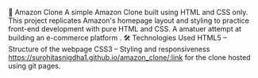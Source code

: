 🛒 Amazon Clone
A simple Amazon Clone built using HTML and CSS only. This project replicates Amazon's homepage layout and styling to practice front-end development with pure HTML and CSS.
A amatuer attempt at building an e-commerce platform .
🛠️ Technologies Used
HTML5 – Structure of the webpage
CSS3 – Styling and responsiveness
https://surohitasnigdha1.github.io/amazon_clone/:link for the clone hosted using git pages.
